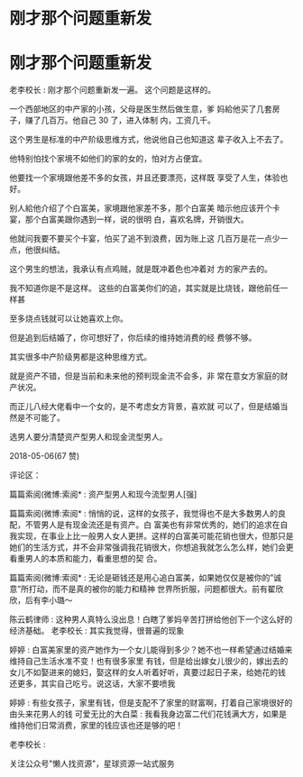 # 刚才那个问题重新发

# 刚才那个问题重新发

老李校长 : 刚才那个问题重新发一遍。 这个问题是这样的。

一个西部地区的中产家的小孩，父母是医生然后做生意，爹 妈給他买了几套房子，赚了几百万。他自己 30 了，进入体制 内，工资几千。

这个男生是标准的中产阶级思维方式，他说他自己也知道这 辈子收入上不去了。

他特别怕找个家境不如他们的家的女的，怕对方占便宜。

他要找一个家境跟他差不多的女孩，并且还要漂亮，这样既 享受了人生，体验也好。

别人給他介绍了个白富美，家境跟他家差不多，那个白富美 暗示他应该开个卡宴，那个白富美跟你遇到一样，说的很明 白，喜欢名牌，开销很大。

他就问我要不要买个卡宴，怕买了追不到浪费，因为账上这 几百万是花一点少一点，他很纠结。

这个男生的想法，我承认有点鸡贼，就是既冲着色也冲着对 方的家产去的。

我不知道你是不是这样。 这些的白富美你们的追，其实就是比烧钱，跟他前任一样甚

至多烧点钱就可以让她喜欢上你。

但是追到后结婚了，你可想好了，你后续的维持她消费的经 费够不够。

其实很多中产阶级男都是这种思维方式。

就是资产不错，但是当前和未来他的预判现金流不会多，非 常在意女方家庭的财产状况。

而正儿八经大佬看中一个女的，是不考虑女方背景，喜欢就 可以了，但是结婚当然是不可能了。

选男人要分清楚资产型男人和现金流型男人。

2018-05-06(67 赞)

评论区：

篇篇索阅(微博:索阅* : 资产型男人和现今流型男人[强]

篇篇索阅(微博:索阅* : 悄悄的说，这样的女孩子，我觉得也不是大多数男人的良配，不管男人是有现金流还是有资产。白 富美也有非常优秀的，她们的追求在自我实现，在事业上比一般男人女人更拼。这样的白富美可能花销也很大，但那只是 她们的生活方式，并不会非常强调我花销很大，你想追我就怎么怎么样，她们会更看重男人的本质和能力，看重思想的契 合。

篇篇索阅(微博:索阅* : 无论是砸钱还是用心追白富美，如果她仅仅是被你的”诚意”所打动，而不是真的被你的能力和精神 世界所折服，问题都很大。前有翟欣欣，后有李小璐～

陈云鹤律师 : 这种男人真特么没出息！白瞎了爹妈辛苦打拼给他创下一个这么好的经济基础。 老李校长 : 其实我觉得，很普遍的现象

婷婷 : 白富美家里的资产她作为一个女儿能得到多少？她不也一样希望通过结婚来维持自己生活水准不变！也有很多家里 有钱，但是给出嫁女儿很少的，嫁出去的女儿不如娶进来的媳妇，娶这样的女人听着好听，真要过起日子来，给她花的钱 还更多，其实自己吃亏。说这话，大家不要喷我

婷婷 : 有些女孩子，家里有钱，但是支配不了家里的财富啊，打着自己家境很好的由头来花男人的钱 可爱无比的大白菜 : 我看我身边富二代们花钱满大方，如果是维持他们日常消费，家里的钱应该也还是够的吧！

老李校长 :

关注公众号"懒人找资源"，星球资源一站式服务